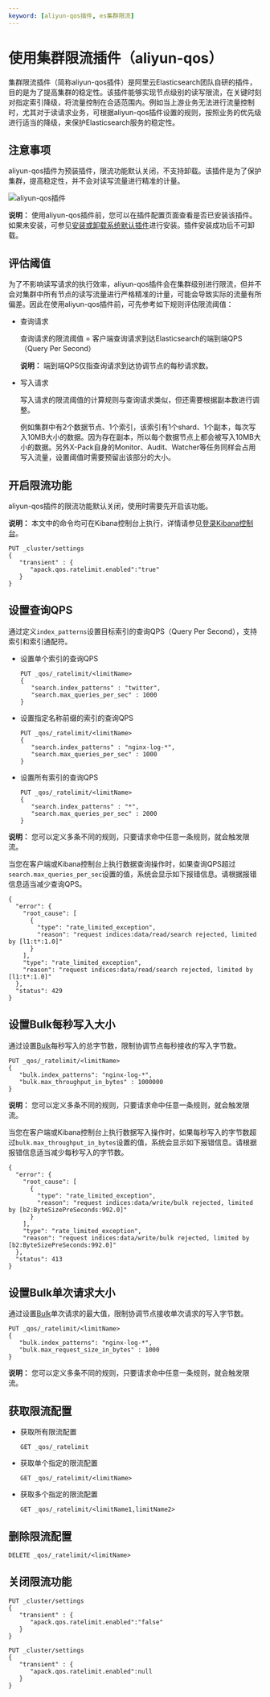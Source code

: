 ```yaml
---
keyword: [aliyun-qos插件, es集群限流]
---
```


# 使用集群限流插件（aliyun-qos）

集群限流插件（简称aliyun-qos插件）是阿里云Elasticsearch团队自研的插件，目的是为了提高集群的稳定性。该插件能够实现节点级别的读写限流，在关键时刻对指定索引降级，将流量控制在合适范围内。例如当上游业务无法进行流量控制时，尤其对于读请求业务，可根据aliyun-qos插件设置的规则，按照业务的优先级进行适当的降级，来保护Elasticsearch服务的稳定性。

## 注意事项

aliyun-qos插件为预装插件，限流功能默认关闭，不支持卸载。该插件是为了保护集群，提高稳定性，并不会对读写流量进行精准的计量。

![aliyun-qos插件](https://static-aliyun-doc.oss-accelerate.aliyuncs.com/assets/img/zh-CN/6846359951/p89247.png)

**说明：** 使用aliyun-qos插件前，您可以在插件配置页面查看是否已安装该插件。如果未安装，可参见[安装或卸载系统默认插件](/cn.zh-CN/Elasticsearch/插件配置/安装或卸载系统默认插件.md)进行安装。插件安装成功后不可卸载。

## 评估阈值

为了不影响读写请求的执行效率，aliyun-qos插件会在集群级别进行限流，但并不会对集群中所有节点的读写流量进行严格精准的计量，可能会导致实际的流量有所偏差。因此在使用aliyun-qos插件前，可先参考如下规则评估限流阈值：

-   查询请求

    查询请求的限流阈值 = 客户端查询请求到达Elasticsearch的端到端QPS（Query Per Second）

    **说明：** 端到端QPS仅指查询请求到达协调节点的每秒请求数。

-   写入请求

    写入请求的限流阈值的计算规则与查询请求类似，但还需要根据副本数进行调整。

    例如集群中有2个数据节点、1个索引，该索引有1个shard、1个副本，每次写入10MB大小的数据。因为存在副本，所以每个数据节点上都会被写入10MB大小的数据。另外X-Pack自身的Monitor、Audit、Watcher等任务同样会占用写入流量，设置阈值时需要预留出该部分的大小。


## 开启限流功能

aliyun-qos插件的限流功能默认关闭，使用时需要先开启该功能。

**说明：** 本文中的命令均可在Kibana控制台上执行，详情请参见[登录Kibana控制台](/cn.zh-CN/Elasticsearch/可视化控制/Kibana/登录Kibana控制台.md)。

```
PUT _cluster/settings
{
   "transient" : {
      "apack.qos.ratelimit.enabled":"true"
   }
}
```

## 设置查询QPS

通过定义`index_patterns`设置目标索引的查询QPS（Query Per Second），支持索引和索引通配符。

-   设置单个索引的查询QPS

    ```
    PUT _qos/_ratelimit/<limitName>
    {
       "search.index_patterns" : "twitter",
       "search.max_queries_per_sec" : 1000
    }
    ```

-   设置指定名称前缀的索引的查询QPS

    ```
    PUT _qos/_ratelimit/<limitName>
    {
       "search.index_patterns" : "nginx-log-*",
       "search.max_queries_per_sec" : 1000
    }
    ```

-   设置所有索引的查询QPS

    ```
    PUT _qos/_ratelimit/<limitName>
    {
       "search.index_patterns" : "*",
       "search.max_queries_per_sec" : 2000
    }
    ```


**说明：** 您可以定义多条不同的规则，只要请求命中任意一条规则，就会触发限流。

当您在客户端或Kibana控制台上执行数据查询操作时，如果查询QPS超过`search.max_queries_per_sec`设置的值，系统会显示如下报错信息。请根据报错信息适当减少查询QPS。

```
{
  "error": {
    "root_cause": [
      {
        "type": "rate_limited_exception",
        "reason": "request indices:data/read/search rejected, limited by [l1:t*:1.0]"
      }
    ],
    "type": "rate_limited_exception",
    "reason": "request indices:data/read/search rejected, limited by [l1:t*:1.0]"
  },
  "status": 429
}
```

## 设置Bulk每秒写入大小

通过设置[Bulk](https://www.elastic.co/guide/en/elasticsearch/reference/6.8/docs-bulk.html)每秒写入的总字节数，限制协调节点每秒接收的写入字节数。

```
PUT _qos/_ratelimit/<limitName>
{
   "bulk.index_patterns": "nginx-log-*",
   "bulk.max_throughput_in_bytes" : 1000000
}
```

**说明：** 您可以定义多条不同的规则，只要请求命中任意一条规则，就会触发限流。

当您在客户端或Kibana控制台上执行数据写入操作时，如果每秒写入的字节数超过`bulk.max_throughput_in_bytes`设置的值，系统会显示如下报错信息。请根据报错信息适当减少每秒写入的字节数。

```
{
  "error": {
    "root_cause": [
      {
        "type": "rate_limited_exception",
        "reason": "request indices:data/write/bulk rejected, limited by [b2:ByteSizePreSeconds:992.0]"
      }
    ],
    "type": "rate_limited_exception",
    "reason": "request indices:data/write/bulk rejected, limited by [b2:ByteSizePreSeconds:992.0]"
  },
  "status": 413
}
```

## 设置Bulk单次请求大小

通过设置[Bulk](https://www.elastic.co/guide/en/elasticsearch/reference/6.8/docs-bulk.html)单次请求的最大值，限制协调节点接收单次请求的写入字节数。

```
PUT _qos/_ratelimit/<limitName>
{
   "bulk.index_patterns": "nginx-log-*",
   "bulk.max_request_size_in_bytes" : 1000
}
```

**说明：** 您可以定义多条不同的规则，只要请求命中任意一条规则，就会触发限流。

## 获取限流配置

-   获取所有限流配置

    ```
    GET _qos/_ratelimit
    ```

-   获取单个指定的限流配置

    ```
    GET _qos/_ratelimit/<limitName>
    ```

-   获取多个指定的限流配置

    ```
    GET _qos/_ratelimit/<limitName1,limitName2>
    ```


## 删除限流配置

```
DELETE _qos/_ratelimit/<limitName>
```

## 关闭限流功能

```
PUT _cluster/settings
{
   "transient" : {
      "apack.qos.ratelimit.enabled":"false"
   }
}
```

```
PUT _cluster/settings
{
   "transient" : {
      "apack.qos.ratelimit.enabled":null
   }
}
```

